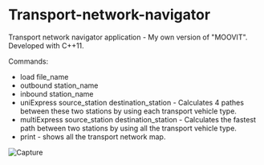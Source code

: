 # Transport-network-navigator
Transport network navigator application - My own version of "MOOVIT". Developed  with C++11.

Commands:
* load file_name
* outbound station_name
* inbound station_name
* uniExpress source_station destination_station - Calculates 4 pathes between these two stations by using each transport vehicle type.
* multiExpress source_station destination_station - Calculates the fastest path between two stations by using all the transport vehicle type.
* print - shows all the transport network map.

![Capture](https://user-images.githubusercontent.com/101214168/174071821-c9a0f20f-0c07-4f49-ad8f-308b758fa9d9.JPG)
